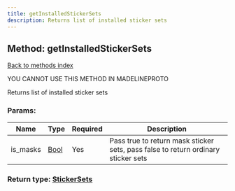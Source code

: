 ```yaml
---
title: getInstalledStickerSets
description: Returns list of installed sticker sets
---
```

## Method: getInstalledStickerSets  
[Back to methods index](index.md)


YOU CANNOT USE THIS METHOD IN MADELINEPROTO


Returns list of installed sticker sets

### Params:

| Name     |    Type       | Required | Description |
|----------|---------------|----------|-------------|
|is\_masks|[Bool](../types/Bool.md) | Yes|Pass true to return mask sticker sets, pass false to return ordinary sticker sets|


### Return type: [StickerSets](../types/StickerSets.md)

